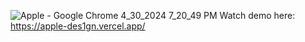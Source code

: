   ![Apple - Google Chrome 4_30_2024 7_20_49 PM](https://github.com/akmweb/Apple_website/assets/150655160/a7052383-4b5c-4a3b-9530-660d051143fc)
Watch demo here: https://apple-des1gn.vercel.app/
